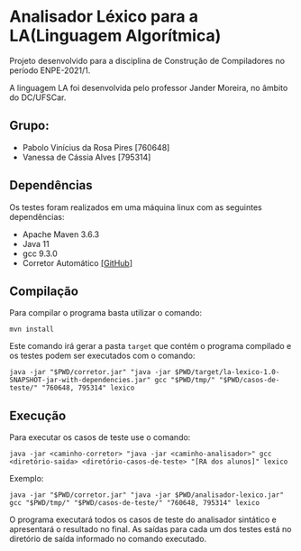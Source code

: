 # Analisador Léxico para a LA(Linguagem Algorítmica)
Projeto desenvolvido para a disciplina de Construção de Compiladores no período ENPE-2021/1.

A linguagem LA foi desenvolvida pelo professor Jander Moreira, no âmbito do DC/UFSCar.

## Grupo:
- Pabolo Vinícius da Rosa Pires \[760648\]
- Vanessa de Cássia Alves  \[795314\]

## Dependências
Os testes foram realizados em uma máquina linux com as seguintes dependências:

- Apache Maven 3.6.3
- Java 11
- gcc 9.3.0
- Corretor Automático [[GitHub]](https://github.com/dlucredio/compiladores-corretor-automatico)


## Compilação
Para compilar o programa basta utilizar o comando:

```
mvn install
```

Este comando irá gerar a pasta `target` que contém o programa compilado e os testes podem ser executados com o comando:

```
java -jar "$PWD/corretor.jar" "java -jar $PWD/target/la-lexico-1.0-SNAPSHOT-jar-with-dependencies.jar" gcc "$PWD/tmp/" "$PWD/casos-de-teste/" "760648, 795314" lexico
```

## Execução
Para executar os casos de teste use o comando:

```
java -jar <caminho-corretor> "java -jar <caminho-analisador>" gcc <diretório-saida> <diretório-casos-de-teste> "[RA dos alunos]" lexico
```

Exemplo:

```
java -jar "$PWD/corretor.jar" "java -jar $PWD/analisador-lexico.jar" gcc "$PWD/tmp/" "$PWD/casos-de-teste/" "760648, 795314" lexico
```

O programa executará todos os casos de teste do analisador sintático e apresentará o resultado no final.
As saídas para cada um dos testes está no diretório de saída informado no comando executado.
